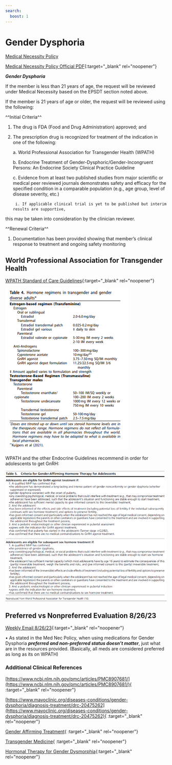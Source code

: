 ```yaml
---
search:
  boost: 1
---
```


# Gender Dysphoria

[Medical Necessity Policy](<../../UPDL and Supporting Documents/medical_necessity_policy.md>)

[Medical Necessity Policy Official PDF](https://mygainwell-my.sharepoint.com.mcas.ms/personal/christopher_nguyen_gainwelltechnologies_com/_layouts/15/onedrive.aspx?id=%2Fpersonal%2Fchristopher%5Fnguyen%5Fgainwelltechnologies%5Fcom%2FDocuments%2FEvergreen%2FEmails%2FMedical%20Necessity%5FOH%20SPBM%5FPolicy%5FV3%2E0%2Epdf&parent=%2Fpersonal%2Fchristopher%5Fnguyen%5Fgainwelltechnologies%5Fcom%2FDocuments%2FEvergreen%2FEmails){:target="_blank" rel="noopener"}

***Gender Dysphoria***

If the member is less than 21 years of age, the request will be reviewed under Medical Necessity based 
on the EPSDT section noted above. 

If the member is 21 years of age or older, the request will be reviewed using the following:

^^Initial Criteria^^

1. The drug is FDA (Food and Drug Administration) approved; and

2. The prescription drug is recognized for treatment of the indication in one of the following:

    a. World Professional Association for Transgender Health (WPATH)

    b. Endocrine Treatment of Gender-Dysphoric/Gender-Incongruent Persons: An Endocrine 
Society Clinical Practice Guideline

    c. Evidence from at least two published studies from major scientific or medical peer 
reviewed journals demonstrates safety and efficacy for the specified condition in a 
comparable population (e.g., age group, level of disease severity, etc.)

        i. If applicable clinical trial is yet to be published but interim results are supportive, 
this may be taken into consideration by the clinician reviewer.

^^Renewal Criteria^^

1. Documentation has been provided showing that member’s clinical response to treatment and 
ongoing safety monitoring


## World Professional Association for Transgender Health

[WPATH Standard of Care Guidelines](https://www.tandfonline.com/doi/pdf/10.1080/26895269.2022.2100644){:target="_blank" rel="noopener"}

![Alt text](gender_dysphoria_1.png)



WPATH and the other Endocrine Guidelines recommend in order for adolescents to get GnRH: 
 
![alt test](pedswpath.PNG)



## Preferred vs Nonpreferred Evaluation 8/26/23

[Weekly Email 8/26/23](https://mygainwell-my.sharepoint.com/:w:/g/personal/christopher_nguyen_gainwelltechnologies_com/EYnhUkLLPZVNt_4Yjl3mhZcBWApd5ZTU7TyrmNfHNgsyIQ?e=k57DKt){:target="_blank" rel="noopener"}

•	As stated in the Med Nec Policy, when using medications for Gender Dysphoria ***preferred and non-preferred status doesn’t matter***, just what are in the resources provided. (Basically, all meds are considered preferred as long as its on WPATH)

### Additional Clinical References

[https://www.ncbi.nlm.nih.gov/pmc/articles/PMC8907681/](https://www.ncbi.nlm.nih.gov/pmc/articles/PMC8907681/){ :target="_blank" rel="noopener"}

[https://www.mayoclinic.org/diseases-conditions/gender-dysphoria/diagnosis-treatment/drc-20475262](https://www.mayoclinic.org/diseases-conditions/gender-dysphoria/diagnosis-treatment/drc-20475262){ :target="_blank" rel="noopener"}

[Gender Affirming Treatment](https://mygainwell-my.sharepoint.com/:b:/r/personal/christopher_nguyen_gainwelltechnologies_com/Documents/Evergreen/Emails/Gender-Affirming%20Therapy.pdf?csf=1&web=1&e=P5UIWV){ :target="_blank" rel="noopener"}

[Transgender Medicine](https://mygainwell-my.sharepoint.com/:b:/r/personal/christopher_nguyen_gainwelltechnologies_com/Documents/Evergreen/Emails/AACE%20Transgender%20Health%20Slide%20Set%20v3.pdf?csf=1&web=1&e=6neFS5){ :target="_blank" rel="noopener"}

[Hormonal Therapy for Gender Dysmorphia](https://www.sfdph.org/dph/files/THS/HormoneTxAllinOne.pdf){:target="_blank" rel="noopener"}



